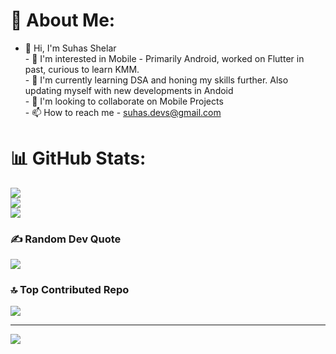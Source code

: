 # 💫 About Me:
- 👋 Hi, I'm Suhas Shelar<br>- 👀 I'm interested in  Mobile - Primarily Android, worked on Flutter in past, curious to learn KMM.<br>- 🌱 I'm currently learning DSA and honing my skills further. Also updating myself with new developments in Andoid<br>- 💞️ I'm looking to collaborate on Mobile Projects<br>- 📫 How to reach me - suhas.devs@gmail.com

# 📊 GitHub Stats:
![](https://github-readme-stats.vercel.app/api?username=shelarsuhas&theme=nightowl&hide_border=false&include_all_commits=true&count_private=true)<br/>
![](https://github-readme-streak-stats.herokuapp.com/?user=shelarsuhas&theme=nightowl&hide_border=false)<br/>
![](https://github-readme-stats.vercel.app/api/top-langs/?username=shelarsuhas&theme=nightowl&hide_border=false&include_all_commits=true&count_private=true&layout=compact)

### ✍️ Random Dev Quote
![](https://quotes-github-readme.vercel.app/api?type=horizontal&theme=radical)

### 🔝 Top Contributed Repo
![](https://github-contributor-stats.vercel.app/api?username=shelarsuhas&limit=5&theme=nightowl&combine_all_yearly_contributions=true)

---
[![](https://visitcount.itsvg.in/api?id=shelarsuhas&icon=0&color=1)](https://visitcount.itsvg.in)
